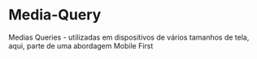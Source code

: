 # Media-Query
 Medias Queries - utilizadas em dispositivos de vários tamanhos de tela, aqui, parte de uma abordagem Mobile First
